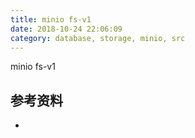 ```yaml
---
title: minio fs-v1
date: 2018-10-24 22:06:09
category: database, storage, minio, src
---
```


minio fs-v1



## 参考资料

- []()